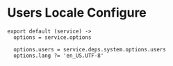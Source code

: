 
# Users Locale Configure

    export default (service) ->
      options = service.options

      options.users = service.deps.system.options.users
      options.lang ?= 'en_US.UTF-8'
